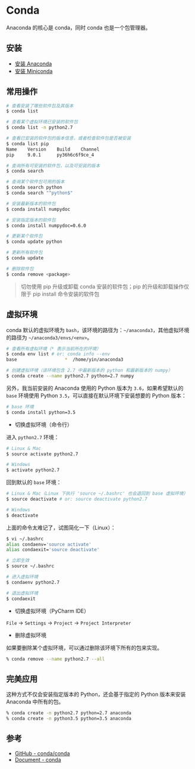 # Conda

Anaconda 的核心是 conda，同时 conda 也是一个包管理器。

## 安装

* [安装 Anaconda](./anaconda-installation.md)
* [安装 Miniconda](./miniconda-installation.md)

## 常用操作

```bash
# 查看安装了哪些软件包及其版本
$ conda list

# 查看某个虚拟环境已安装的软件包
$ conda list -n python2.7

# 查看已安装的软件包的版本信息，或者检查软件包是否被安装
$ conda list pip
Name    Version    Build    Channel
pip     9.0.1      py36h6c6f9ce_4

# 查询所有可安装的软件包，以及可安装的版本
$ conda search

# 查询某个软件包可用的版本
$ conda search python
$ conda search "^python$"

# 安装最新版本的软件包
$ conda install numpydoc

# 安装指定版本的软件包
$ conda install numpydoc=0.6.0

# 更新某个软件包
$ conda update python

# 更新所有软件包
$ conda update

# 删除软件包
$ conda remove <package>
```

> 切勿使用 pip 升级或卸载 conda 安装的软件包；pip 的升级和卸载操作仅限于 pip install 命令安装的软件包

## 虚拟环境

conda 默认的虚拟环境为 `bash`，该环境的路径为：`~/anaconda3`，其他虚拟环境的路径为 `~/anaconda3/envs/<env>`。

```bash
# 查看所有虚拟环境（* 表示当前所在的环境）
$ conda env list # or: conda info --env
base                  *  /home/yin/anaconda3

# 创建虚拟环境（该环境包含 2.7 中最新版本的 python 和最新版本的 numpy）
$ conda create --name python2.7 python=2.7 numpy
```

另外，我当前安装的 Anaconda 使用的 Python 版本为 `3.6`，如果希望默认的 `base` 环境使用 Python `3.5`，可以直接在默认环境下安装想要的 Python 版本：

```bash
# base 环境
$ conda install python=3.5
```

* 切换虚拟环境（命令行）

进入 `python2.7` 环境：

```bash
# Linux & Mac
$ source activate python2.7

# Windows
$ activate python2.7
```

回到默认的 `base` 环境：

```bash
# Linux & Mac（Linux 下执行 'source ~/.bashrc' 也会退回到 base 虚拟环境）
$ source deactivate # or: source deactivate python2.7

# Windows
$ deactivate
```

上面的命令太难记了，试图简化一下（Linux）：

```bash
$ vi ~/.bashrc
alias condaenv='source activate'
alias condaexit='source deactivate'

# 立即生效
$ source ~/.bashrc

# 进入虚拟环境
$ condaenv python2.7

# 退出虚拟环境
$ condaexit
```

* 切换虚拟环境（PyCharm IDE）

`File` -> `Settings` -> `Project` -> `Project Interpreter`

* 删除虚拟环境

如果要删除某个虚拟环境，可以通过删除该环境下所有的包来实现。

```bash
% conda remove --name python2.7 --all
```

## 完美应用

这种方式不仅会安装指定版本的 Python，还会基于指定的 Python 版本来安装 Anaconda 中所有的包。

```bash
% conda create -n python2.7 python=2.7 anaconda
% conda create -n python3.5 python=3.5 anaconda
```

## 参考

* [GitHub - conda/conda](https://github.com/conda/conda)
* [Document - conda](https://conda.io/docs/index.html)